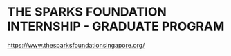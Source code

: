 # **THE SPARKS FOUNDATION INTERNSHIP - GRADUATE PROGRAM**

https://www.thesparksfoundationsingapore.org/

